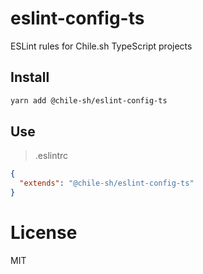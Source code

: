 # eslint-config-ts
ESLint rules for Chile.sh TypeScript projects

## Install

```bash
yarn add @chile-sh/eslint-config-ts
```

## Use

> .eslintrc
```json
{
  "extends": "@chile-sh/eslint-config-ts"
}
```

# License

MIT